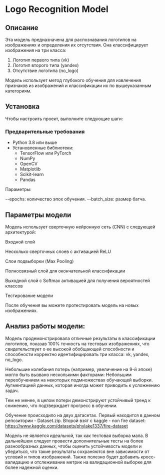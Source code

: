 # Logo Recognition Model

## Описание

Эта модель предназначена для распознавания логотипов на изображениях и определения их отсутствия. Она классифицирует изображения на три класса:
1. Логотип первого типа (vk)
2. Логотип второго типа (yandex)
3. Отсутствие логотипа (no_logo)

Модель использует метод глубокого обучения для извлечения признаков из изображений и классификации их по вышеуказанным категориям.

## Установка

Чтобы настроить проект, выполните следующие шаги:

### Предварительные требования

- Python 3.8 или выше
- Установленные библиотеки:
  - TensorFlow или PyTorch
  - NumPy
  - OpenCV
  - Matplotlib
  - Scikit-learn
  - Pandas
  
Параметры:

--epochs: количество эпох обучения.
--batch_size: размер батча.

## Параметры модели
Модель использует сверточную нейронную сеть (CNN) с следующей архитектурой:

Входной слой

Несколько сверточных слоев с активацией ReLU

Слои подвыборки (Max Pooling)

Полносвязный слой для окончательной классификации

Выходной слой с Softmax активацией для получения вероятностей классов

Тестирование модели

После обучения вы можете протестировать модель на новых изображениях.

## Анализ работы модели:

Модель продемонстрировала отличные результаты в классификации логотипов, показав 100% точность на тестовых изображениях, что свидетельствует о ее высокой обобщающей способности и способности корректно идентифицировать три класса: vk, yandex, no_logo.

Небольшие колебания потерь (например, увеличение на 9-й эпохе) могло быть вызвано несколькими факторами: Небольшим переобучением на некоторых подмножествах обучающей выборки. Аугментацией данных, которая иногда может приводить к усложнению задач.

Тем не менее, в целом потери демонстрируют устойчивый тренд к снижению, что подтверждает прогресс в обучении.

Обучение происходило на двух датасетах. Первый находится в данном репозитории - Dataset.zip. Второй взят с kaggle - non fire dataset:
https://www.kaggle.com/datasets/phylake1337/fire-dataset

Модель не является идеальной, так как тестовая выборка мала. В дальнейшем следует провести дополнительные тесты на более разнообразных данных, чтобы оценить устойчивость модели и убедиться, что такие результаты сохраняются вне зависимости от условий и типов изображений. Также полезно будет добавить кросс-валидацию и отслеживание метрик на валидационной выборке для более надежной оценки.
